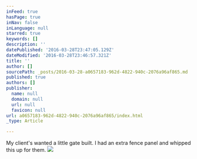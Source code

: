 ```yaml
---
inFeed: true
hasPage: true
inNav: false
inLanguage: null
starred: true
keywords: []
description: ''
datePublished: '2016-03-28T23:47:05.129Z'
dateModified: '2016-03-28T23:46:57.321Z'
title: ''
author: []
sourcePath: _posts/2016-03-28-a0657183-962d-4822-940c-2076a96af865.md
published: true
authors: []
publisher:
  name: null
  domain: null
  url: null
  favicon: null
url: a0657183-962d-4822-940c-2076a96af865/index.html
_type: Article

---
```

My client's wanted a little gate built. I had an extra fence panel and whipped this up for them. ![](https://the-grid-user-content.s3-us-west-2.amazonaws.com/9a2967c0-87c7-48e0-acba-ecda7554cf38.jpg)